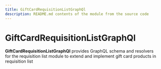```yaml
---
title: GiftCardRequisitionListGraphQl
description: README.md contents of the module from the source code
---
```


# GiftCardRequisitionListGraphQl

**GiftCardRequisitionListGraphQl** provides GraphQL schema and resolvers for the requisition list module to extend and implement gift card products in requisition list

